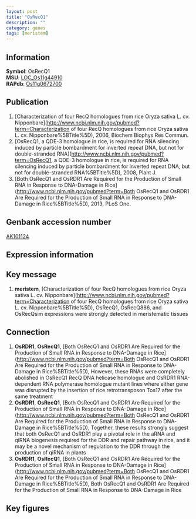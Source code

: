 ```yaml
---
layout: post
title: "OsRecQ1"
description: ""
category: genes
tags: [meristem]
---
```


## Information
__Symbol__: OsRecQ1  
__MSU__: [LOC_Os11g44910](http://rice.plantbiology.msu.edu/cgi-bin/ORF_infopage.cgi?orf=LOC_Os11g44910)  
__RAPdb__: [Os11g0672700](http://rapdb.dna.affrc.go.jp/viewer/gbrowse_details/irgsp1?name=Os11g0672700)  

## Publication
1. [Characterization of four RecQ homologues from rice Oryza sativa L. cv. Nipponbare](http://www.ncbi.nlm.nih.gov/pubmed?term=Characterization of four RecQ homologues from rice Oryza sativa L. cv. Nipponbare%5BTitle%5D), 2006, Biochem Biophys Res Commun.
2. [OsRecQ1, a QDE-3 homologue in rice, is required for RNA silencing induced by particle bombardment for inverted repeat DNA, but not for double-stranded RNA](http://www.ncbi.nlm.nih.gov/pubmed?term=OsRecQ1, a QDE-3 homologue in rice, is required for RNA silencing induced by particle bombardment for inverted repeat DNA, but not for double-stranded RNA%5BTitle%5D), 2008, Plant J.
3. [Both OsRecQ1 and OsRDR1 Are Required for the Production of Small RNA in Response to DNA-Damage in Rice](http://www.ncbi.nlm.nih.gov/pubmed?term=Both OsRecQ1 and OsRDR1 Are Required for the Production of Small RNA in Response to DNA-Damage in Rice%5BTitle%5D), 2013, PLoS One.

## Genbank accession number
[AK101124](http://www.ncbi.nlm.nih.gov/nuccore/AK101124)  

## Expression information

## Key message
1. __meristem__, [Characterization of four RecQ homologues from rice Oryza sativa L. cv. Nipponbare](http://www.ncbi.nlm.nih.gov/pubmed?term=Characterization of four RecQ homologues from rice Oryza sativa L. cv. Nipponbare%5BTitle%5D),  OsRecQ1, OsRecQ886, and OsRecQsim expressions were strongly detected in meristematic tissues

## Connection
1. __OsRDR1__, __OsRecQ1__, [Both OsRecQ1 and OsRDR1 Are Required for the Production of Small RNA in Response to DNA-Damage in Rice](http://www.ncbi.nlm.nih.gov/pubmed?term=Both OsRecQ1 and OsRDR1 Are Required for the Production of Small RNA in Response to DNA-Damage in Rice%5BTitle%5D),  However, these RNAs were completely abolished in OsRecQ1 RecQ DNA helicase homologue and OsRDR1 RNA-dependent RNA polymerase homologue mutant lines where either gene was disrupted by the insertion of rice retrotransposon Tos17 after the same treatment
2. __OsRDR1__, __OsRecQ1__, [Both OsRecQ1 and OsRDR1 Are Required for the Production of Small RNA in Response to DNA-Damage in Rice](http://www.ncbi.nlm.nih.gov/pubmed?term=Both OsRecQ1 and OsRDR1 Are Required for the Production of Small RNA in Response to DNA-Damage in Rice%5BTitle%5D),  Together, these results strongly suggest that both OsRecQ1 and OsRDR1 play a pivotal role in the aRNA and qiRNA biogenesis required for the DDR and repair pathway in rice, and it may be a novel mechanism of regulation to the DDR through the production of qiRNA in plants
3. __OsRDR1__, __OsRecQ1__, [Both OsRecQ1 and OsRDR1 Are Required for the Production of Small RNA in Response to DNA-Damage in Rice](http://www.ncbi.nlm.nih.gov/pubmed?term=Both OsRecQ1 and OsRDR1 Are Required for the Production of Small RNA in Response to DNA-Damage in Rice%5BTitle%5D), Both OsRecQ1 and OsRDR1 Are Required for the Production of Small RNA in Response to DNA-Damage in Rice

## Key figures


